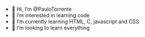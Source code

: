 - 👋 Hi, I’m @PauloTorrente
- 👀 I’m interested in learning code 
- 🌱 I’m currently learning HTML, C, javascript and CSS
- 💞️ I’m looking to learn everything


<!---
PauloTorrente/PauloTorrente is a ✨ special ✨ repository because its `README.md` (this file) appears on your GitHub profile.
You can click the Preview link to take a look at your changes.
--->
